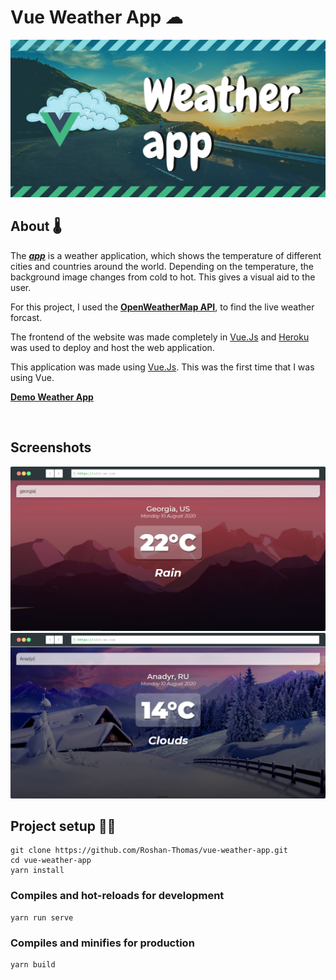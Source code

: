 # Vue Weather App ☁

![Thumbnail](./images/thumbnail-vue.png)


## About 🌡

The ___[app](https://fathomless-falls-25481.herokuapp.com/)___ is a weather application, which shows the temperature of different cities and countries around the world. Depending on the temperature, the background image changes from cold to hot. This gives a visual aid to the user. 

For this project, I used the __[OpenWeatherMap API](https://openweathermap.org/api)__, to find the live weather forcast.

The frontend of the website was made completely in [Vue.Js](https://vuejs.org/) and [Heroku](https://heroku.com/) was used to deploy and host the web application. 

This application was made using [Vue.Js](https://vuejs.org/). This was the first time that I was using Vue. 

__[Demo Weather App](https://fathomless-falls-25481.herokuapp.com/)__

<br>

## Screenshots

![Thumbnail](./images/hot.png)
![Thumbnail](./images/cold.png)

## Project setup 👨‍💻
```
git clone https://github.com/Roshan-Thomas/vue-weather-app.git
cd vue-weather-app
yarn install
```

### Compiles and hot-reloads for development
```
yarn run serve
```

### Compiles and minifies for production
```
yarn build
```



